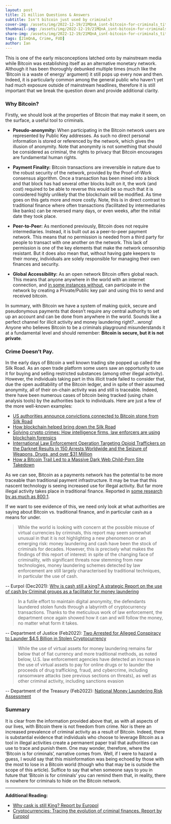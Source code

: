 ```yaml
---
layout: post
title: 21 million Questions & Answers
subtitle: Isn't bitcoin just used by criminals?
cover-img: /assets/img/2022-12-19/21MQnA_isnt-bitcoin-for-criminals_title.png
thumbnail-img: /assets/img/2022-12-19/21MQnA_isnt-bitcoin-for-criminals_title.png
share-img: /assets/img/2022-12-19/21MQnA_isnt-bitcoin-for-criminals_title.png
tags: [21mQnA, Crime, FUD]
author: Ian
---
```


This is one of the early misconceptions latched onto by mainstream media while Bitcoin was establishing itself as an alternative monetary network. Although it has been thoroughly debunked multiple times (much like the ‘Bitcoin is a waste of energy’ argument) it still pops up every now and then. Indeed, it is particularly common among the general public who haven’t yet had much exposure outside of mainstream headlines, therefore it is still important that we break the question down and provide additional clarity.

### Why Bitcoin?
Firstly, we should look at the properties of Bitcoin that may make it seem, on the surface, a useful tool to criminals.

* **Pseudo-anonymity:** When participating in the Bitcoin network users are represented by Public Key addresses. As such no direct personal information is stored or referenced by the network, which gives the illusion of anonymity. Note that anonymity is not something that should be considered as criminal, the rights to privacy that Bitcoin encourages are fundamental human rights.

* **Payment Finality:** Bitcoin transactions are irreversible in nature due to the robust security of the network, provided by the Proof-of-Work consensus algorithm. Once a transaction has been mined into a block and that block has had several other blocks built on it, the work (and cost) required to be able to reverse this would be so much that it is considered highly unlikely that the blockchain will be modified. As time goes on this gets more and more costly. Note, this is in direct contrast to traditional finance where often transactions (facilitated by intermediaries like banks) can be reversed many days, or even weeks, after the initial date they took place.

* **Peer-to-Peer:** As mentioned previously, Bitcoin does not require intermediaries. Instead, it is built out as a peer-to-peer payment network. This means that no permission is needed from a third party for people to transact with one another on the network. This lack of permission is one of the key elements that make the network censorship resistant. But it does also mean that, without having gate keepers to their money, individuals are solely responsible for managing their own finances and security.

* **Global Accessibility:** As an open network Bitcoin offers global reach. This means that anyone anywhere in the world with an internet connection, and [in some instances without](https://thebitcoinmanual.com/articles/bitcoin-doesnt-need-internet/), can participate in the network by creating a Private/Public key pair and using this to send and received bitcoin.

In summary, with Bitcoin we have a system of making quick, secure and pseudonymous payments that doesn’t require any central authority to set up an account and can be done from anywhere in the world. Sounds like a perfect channel for illicit activity and money laundering right?…wrong! Anyone who believes Bitcoin to be a criminals playground misunderstands it at a fundamental level and should remember: **Bitcoin is secure, but it is not private**.

### Crime Doesn’t Pay.
In the early days of Bitcoin a well known trading site popped up called the Silk Road. As an open trade platform some users saw an opportunity to use it for buying and selling restricted substances (among other illegal activity). However, the individuals taking part in this illicit trade failed to consider that, due the open auditability of the Bitcoin ledger, and in spite of their assumed anonymity, all of their on-chain activity was and still is traceable. Indeed, there have been numerous cases of bitcoin being tracked (using chain analysis tools) by the authorities back to individuals. Here are just a few of the more well-known examples:

* [US authorities announce convictions connected to Bitcoin stone from Silk Road](https://cointelegraph.com/news/us-authorities-announce-conviction-connected-to-bitcoin-stolen-from-silk-road)
* [How blockchain helped bring down the Silk Road](https://gcn.com/emerging-tech/2018/05/how-blockchain-helped-bring-down-the-silk-road/300085/)
* [Solving crypto crimes: How intelligence firms, law enforcers are using blockchain forensics](https://www.cnbctv18.com/cryptocurrency/solving-crypto-crimes-how-intelligence-firms-law-enforcers-are-using-blockchain-forensics-12703322.htm)
* [International Law Enforcement Operation Targeting Opioid Traffickers on the Darknet Results in 150 Arrests Worldwide and the Seizure of Weapons, Drugs, and over $31 Million](https://www.justice.gov/opa/pr/international-law-enforcement-operation-targeting-opioid-traffickers-darknet-results-150)
* [How a Bitcoin Trail Led to a Massive Dark Web Child-Porn Site Takedown](https://www.wired.com/story/dark-web-welcome-to-video-takedown-bitcoin/)

As we can see, Bitcoin as a payments network has the potential to be more traceable than traditional payment infrastructure. It may be true that this nascent technology is seeing increased use for illegal activity. But far more illegal activity takes place in traditional finance. Reported in [some research by as much as 800:1](https://messari.io/report/bitcoin-in-the-grand-scheme-of-things). 

If we want to see evidence of this, we need only look at what authorities are saying about Bitcoin vs. traditional finance, and in particular cash as a means for under.

> While the world is looking with concern at the possible misuse of virtual currencies by criminals, this report may seem somewhat unusual in that it is not highlighting a new phenomenon or an emerging risk: money laundering and cash have been the stock of criminals for decades. However, this is precisely what makes the findings of this report of interest: in spite of the changing face of criminality, with significant threats now stemming from new technologies, money laundering schemes detected by law enforcement are still largely characterised by traditional techniques, in particular the use of cash.

-- Eurpol (Dec2021): [Why is cash still a king? A strategic Report on the use of cash by Criminal groups as a facilitator for money laundering]( https://www.europol.europa.eu/publications-events/publications/why-cash-still-king-strategic-report-use-of-cash-criminal-groups-facilitator-for-money-laundering)

> In a futile effort to maintain digital anonymity, the defendants laundered stolen funds through a labyrinth of cryptocurrency transactions. Thanks to the meticulous work of law enforcement, the department once again showed how it can and will follow the money, no matter what form it takes.

-- Department of Justice (Feb2022): [Two Arrested for Alleged Conspiracy to Launder $4.5 Billion in Stolen Cryptocurrency](https://www.justice.gov/opa/pr/two-arrested-alleged-conspiracy-launder-45-billion-stolen-cryptocurrency) 

> While the use of virtual assets for money laundering remains far below that of fiat currency and more traditional methods, as noted below, U.S. law enforcement agencies have detected an increase in the use of virtual assets to pay for online drugs or to launder the proceeds of drug trafficking, fraud, and cybercrime, including ransomware attacks (see previous sections on threats), as well as other criminal activity, including sanctions evasion

-- Department of the Treasury (Feb2022): [National Money Laundering Risk Assessment](https://home.treasury.gov/system/files/136/2022-National-Money-Laundering-Risk-Assessment.pdf) 

### Summary
It is clear from the information provided above that, as with all aspects of our lives, with Bitcoin there is not freedom from crime. Nor is there an increased prevalence of criminal activity as a result of Bitcoin. Indeed, there is substantial evidence that individuals who choose to leverage Bitcoin as a tool in illegal activities create a permanent paper trail that authorities can use to trace and punish them. One may wonder, therefore, where the ‘Bitcoin is for criminals’, narrative comes from. Well, if I were to hazard a guess, I would say that this misinformation was being echoed by those with the most to lose in a Bitcoin world (though who that may be is outside the scope of this article). Suffice to say that when someone says to you in future that ‘Bitcoin is for criminals’ you can remind them that, in reality, there is nowhere for criminals to hide on the Bitcoin network.

---
**Additional Reading:**<br>
* [Why cask is still King? Report by Europol](https://www.europol.europa.eu/cms/sites/default/files/documents/europolcik%20%281%29.pdf)
* [Cryptocurrencies: Tracing the evolution of criminal finances. Report by Europol](https://www.europol.europa.eu/cms/sites/default/files/documents/Europol%20Spotlight%20-%20Cryptocurrencies%20-%20Tracing%20the%20evolution%20of%20criminal%20finances.pdf) 


